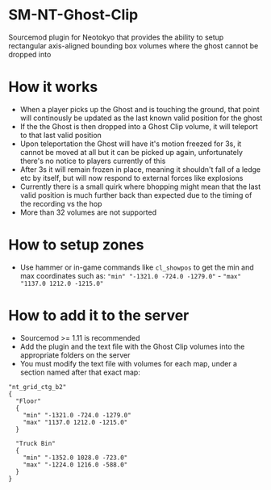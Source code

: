 # SM-NT-Ghost-Clip
Sourcemod plugin for Neotokyo that provides the ability to setup rectangular axis-aligned bounding box volumes where the ghost cannot be dropped into

# How it works  
- When a player picks up the Ghost and is touching the ground, that point will continously be updated as the last known valid position for the ghost
- If the the Ghost is then dropped into a Ghost Clip volume, it will teleport to that last valid position
- Upon teleportation the Ghost will have it's motion freezed for 3s, it cannot be moved at all but it can be picked up again, unfortunately there's no notice to players currently of this
- After 3s it will remain frozen in place, meaning it shouldn't fall of a ledge etc by itself, but will now respond to external forces like explosions
- Currently there is a small quirk where bhopping might mean that the last valid position is much further back than expected due to the timing of the recording vs the hop
- More than 32 volumes are not supported

# How to setup zones  
- Use hammer or in-game commands like `cl_showpos` to get the min and max coordinates such as:
`"min" "-1321.0 -724.0 -1279.0"` - `"max" "1137.0 1212.0 -1215.0"`

# How to add it to the server  
- Sourcemod >= 1.11 is recommended
- Add the plugin and the text file with the Ghost Clip volumes into the appropriate folders on the server
- You must modify the text file with volumes for each map, under a section named after that exact map:
```
"nt_grid_ctg_b2"
{
  "Floor"
  {
    "min" "-1321.0 -724.0 -1279.0"
    "max" "1137.0 1212.0 -1215.0"
  }

  "Truck Bin"
  {
    "min" "-1352.0 1028.0 -723.0"
    "max" "-1224.0 1216.0 -588.0"
  }
}
```

